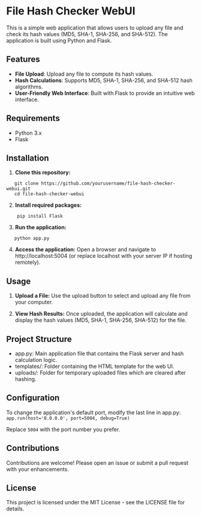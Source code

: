 # File Hash Checker WebUI

This is a simple web application that allows users to upload any file and check its hash values (MD5, SHA-1, SHA-256, and SHA-512). The application is built using Python and Flask.

## Features

- **File Upload**: Upload any file to compute its hash values.
- **Hash Calculations**: Supports MD5, SHA-1, SHA-256, and SHA-512 hash algorithms.
- **User-Friendly Web Interface**: Built with Flask to provide an intuitive web interface.

## Requirements

- Python 3.x
- Flask

## Installation

1. **Clone this repository:**

```
   git clone https://github.com/yourusername/file-hash-checker-webui.git
   cd file-hash-checker-webui
```
2. **Install required packages:**
```
    pip install Flask
```
3. **Run the application:**
 ```
    python app.py
```

4. **Access the application:** Open a browser and navigate to http://localhost:5004 (or replace localhost with your server IP if hosting remotely).

## Usage

1. **Upload a File:** Use the upload button to select and upload any file from your computer.

2. **View Hash Results:** Once uploaded, the application will calculate and display the hash values (MD5, SHA-1, SHA-256, SHA-512) for the file.

## Project Structure

- app.py: Main application file that contains the Flask server and hash calculation logic.
- templates/: Folder containing the HTML template for the web UI.
- uploads/: Folder for temporary uploaded files which are cleared after hashing.

## Configuration

To change the application's default port, modify the last line in app.py:
```app.run(host='0.0.0.0', port=5004, debug=True)```

Replace  ```5004``` with the port number you prefer.

## Contributions
Contributions are welcome! Please open an issue or submit a pull request with your enhancements.

## License
This project is licensed under the MIT License - see the LICENSE file for details.